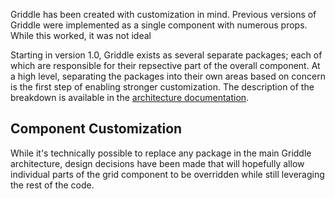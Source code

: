 Griddle has been created with customization in mind. Previous versions of
Griddle were implemented as a single component with numerous props.
While this worked, it was not ideal

Starting in version 1.0, Griddle exists as several separate packages; each of which are
responsible for their repsective part of the overall component. At a high level, separating
the packages into their own areas based on concern is the first step of enabling
stronger customization. The description of the
breakdown is available in the [architecture documentation](/docs/architecture/).

## Component Customization ##

While it's technically possible to replace any package in the main Griddle architecture,
design decisions have been made that will hopefully allow individual parts of the
grid component to be overridden while still leveraging the rest of the code.

